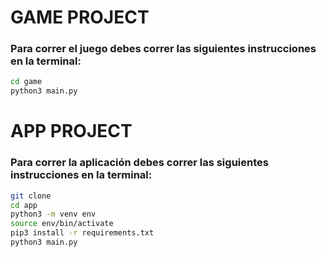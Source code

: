 # GAME PROJECT

### Para correr el juego debes correr las siguientes instrucciones en la terminal:

```sh
cd game
python3 main.py
```

# APP PROJECT

### Para correr la aplicación debes correr las siguientes instrucciones en la terminal:

```sh
git clone
cd app
python3 -m venv env
source env/bin/activate
pip3 install -r requirements.txt
python3 main.py
```
